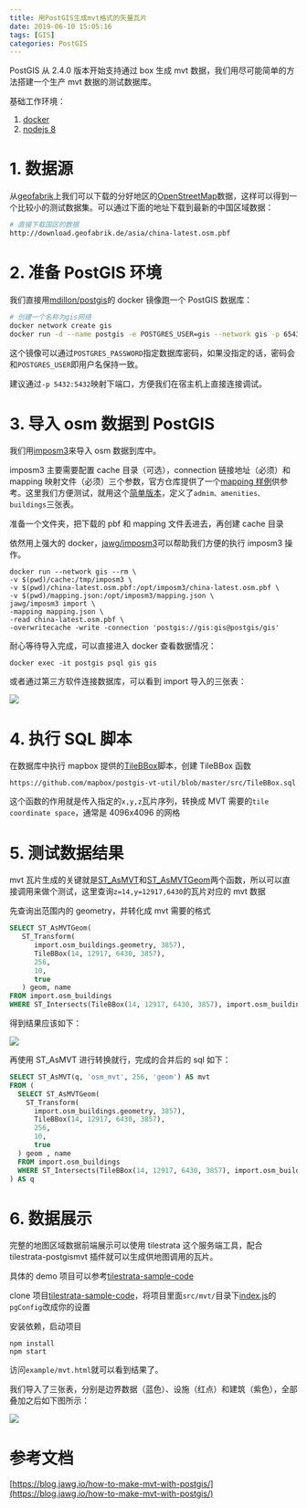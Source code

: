 ```yaml
---
title: 用PostGIS生成mvt格式的矢量瓦片
date: 2019-06-10 15:05:16
tags: [GIS]
categories: PostGIS
---
```


PostGIS 从 2.4.0 版本开始支持通过 box 生成 mvt 数据，我们用尽可能简单的方法搭建一个生产 mvt 数据的测试数据库。

<!-- more -->

基础工作环境：

1. [docker](https://docs.docker.com/install/)
2. [nodejs 8](https://nodejs.org/en/)

# 1. 数据源

从[geofabrik](http://download.geofabrik.de/)上我们可以下载的分好地区的[OpenStreetMap](https://www.openstreetmap.org/)数据，这样可以得到一个比较小的测试数据集。可以通过下面的地址下载到最新的中国区域数据：

```bash
# 直接下载国区的数据
http://download.geofabrik.de/asia/china-latest.osm.pbf
```

# 2. 准备 PostGIS 环境

我们直接用[mdillon/postgis](https://hub.docker.com/r/mdillon/postgis/)的 docker 镜像跑一个 PostGIS 数据库：

```bash
# 创建一个名称为gis网络
docker network create gis
docker run -d --name postgis -e POSTGRES_USER=gis --network gis -p 6543:5432 mdillon/postgis:10
```

这个镜像可以通过`POSTGRES_PASSWORD`指定数据库密码，如果没指定的话，密码会和`POSTGRES_USER`即用户名保持一致。

建议通过`-p 5432:5432`映射下端口，方便我们在宿主机上直接连接调试。

# 3. 导入 osm 数据到 PostGIS

我们用[imposm3](https://github.com/omniscale/imposm3)来导入 osm 数据到库中。

imposm3 主要需要配置 cache 目录（可选），connection 链接地址（必须）和 mapping 映射文件（必须）三个参数，官方仓库提供了一个[mapping 样例](https://github.com/omniscale/imposm3/blob/master/example-mapping.json)供参考。这里我们方便测试，就用这个[简单版本](www.qq.com)，定义了`admim、amenities、buildings`三张表。

准备一个文件夹，把下载的 pbf 和 mapping 文件丢进去，再创建 cache 目录

依然用上强大的 docker，[jawg/imposm3](https://hub.docker.com/r/jawg/imposm3/)可以帮助我们方便的执行 imposm3 操作。

```
docker run --network gis --rm \
-v $(pwd)/cache:/tmp/imposm3 \
-v $(pwd)/china-latest.osm.pbf:/opt/imposm3/china-latest.osm.pbf \
-v $(pwd)/mapping.json:/opt/imposm3/mapping.json \
jawg/imposm3 import \
-mapping mapping.json \
-read china-latest.osm.pbf \
-overwritecache -write -connection 'postgis://gis:gis@postgis/gis'
```

耐心等待导入完成，可以直接进入 docker 查看数据情况：

```
docker exec -it postgis psql gis gis
```

或者通过第三方软件连接数据库，可以看到 import 导入的三张表：

![](http://blog-img-1255388623.cossh.myqcloud.com/osm_mvt_postgis.png)

# 4. 执行 SQL 脚本

在数据库中执行 mapbox 提供的[TileBBox](https://github.com/mapbox/postgis-vt-util/blob/master/src/TileBBox.sql)脚本，创建 TileBBox 函数

```
https://github.com/mapbox/postgis-vt-util/blob/master/src/TileBBox.sql
```

这个函数的作用就是传入指定的`x,y,z`瓦片序列，转换成 MVT 需要的`tile coordinate space`，通常是 4096x4096 的网格

# 5. 测试数据结果

mvt 瓦片生成的关键就是[ST_AsMVT](https://postgis.net/docs/ST_AsMVT.html)和[ST_AsMVTGeom](https://postgis.net/docs/ST_AsMVTGeom.html)两个函数，所以可以直接调用来做个测试，这里查询`z=14,y=12917,6430`的瓦片对应的 mvt 数据

先查询出范围内的 geometry，并转化成 mvt 需要的格式

```sql
SELECT ST_AsMVTGeom(
   ST_Transform(
	  import.osm_buildings.geometry, 3857),
	  TileBBox(14, 12917, 6430, 3857),
	  256,
	  10,
      true
   ) geom, name
FROM import.osm_buildings
WHERE ST_Intersects(TileBBox(14, 12917, 6430, 3857), import.osm_buildings.geometry)
```

得到结果应该如下：

![](http://blog-img-1255388623.cossh.myqcloud.com/asmvtgeom_result.png)

再使用 ST_AsMVT 进行转换就行，完成的合并后的 sql 如下：

```sql
SELECT ST_AsMVT(q, 'osm_mvt', 256, 'geom') AS mvt
FROM (
  SELECT ST_AsMVTGeom(
    ST_Transform(
	  import.osm_buildings.geometry, 3857),
	  TileBBox(14, 12917, 6430, 3857),
	  256,
	  10,
      true
  ) geom , name
  FROM import.osm_buildings
  WHERE ST_Intersects(TileBBox(14, 12917, 6430, 3857), import.osm_buildings.geometry)
) AS q
```

# 6. 数据展示

完整的地图区域数据前端展示可以使用 tilestrata 这个服务端工具，配合 tilestrata-postgismvt 插件就可以生成供地图调用的瓦片。

具体的 demo 项目可以参考[tilestrata-sample-code](https://github.com/zzcyrus/tilestrata-sample-code)

<!-- 对应的文章可以看一下这篇[放水淀粉](www.qq.com) -->

clone 项目[tilestrata-sample-code](https://github.com/zzcyrus/tilestrata-sample-code)，将项目里面`src/mvt/`目录下[index.js](https://github.com/zzcyrus/tilestrata-sample-code/blob/master/src/mvt/index.js)的`pgConfig`改成你的设置

安装依赖，启动项目

```
npm install
npm start
```

访问`example/mvt.html`就可以看到结果了。

我们导入了三张表，分别是边界数据（蓝色）、设施（红点）和建筑（紫色），全部叠加之后如下图所示：

![](http://blog-img-1255388623.cossh.myqcloud.com/mvt_preview.png)

# 参考文档

[https://blog.jawg.io/how-to-make-mvt-with-postgis/](https://blog.jawg.io/how-to-make-mvt-with-postgis/)
